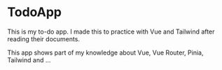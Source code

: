 # TodoApp

This is my to-do app. I made this to practice with Vue and Tailwind after reading their documents.

This app shows part of my knowledge about Vue, Vue Router, Pinia, Tailwind and ...